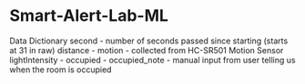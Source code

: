 # Smart-Alert-Lab-ML

Data Dictionary 
second - number of seconds passed since starting (starts at 31 in raw)
distance - 
motion - collected from HC-SR501 Motion Sensor
lightIntensity - 
occupied - 
occupied_note - manual input from user telling us when the room is occupied 